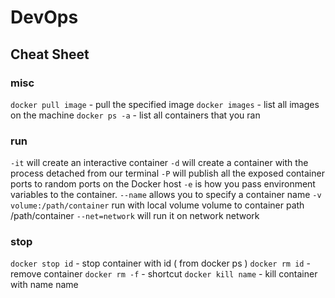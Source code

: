 # DevOps

## Cheat Sheet

### misc

`docker pull image` - pull   the specified image
`docker images` - list all images on the machine
`docker ps -a` - list all containers that you ran

### run

`-it` will create an interactive container
`-d` will create a container with the process detached from our terminal
`-P` will publish all the exposed container ports to random ports on the Docker host
`-e` is how you pass environment variables to the container.
`--name` allows you to specify a container name
`-v volume:/path/container` run with local volume volume to container path /path/container
`--net=network` will run it on network network


### stop

`docker stop id` - stop container with id ( from docker ps )
`docker rm id` - remove container
`docker rm -f` - shortcut
`docker kill name` - kill container with name name

